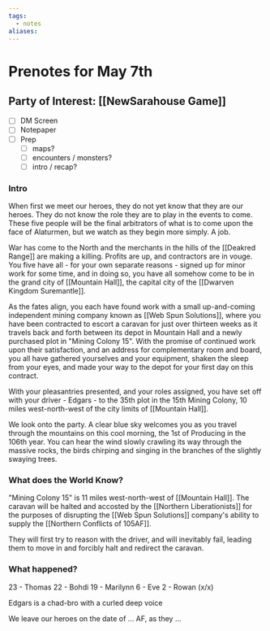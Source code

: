 ```yaml
---
tags:
  - notes
aliases:
---
```


# Prenotes for May 7th
## Party of Interest: [[NewSarahouse Game]]
- [ ] DM Screen
- [ ] Notepaper
- [ ] Prep
	- [ ] maps?
	- [ ] encounters / monsters?
	- [ ] intro / recap?

### Intro
When first we meet our heroes, they do not yet know that they are our heroes. They do not know the role they are to play in the events to come. These five people will be the final arbitrators of what is to come upon the face of Alaturmen, but we watch as they begin more simply. A job.

War has come to the North and the merchants in the hills of the [[Deakred Range]] are making a killing. Profits are up, and contractors are in vouge. You five have all - for your own separate reasons - signed up for minor work for some time, and in doing so, you have all somehow come to be in the grand city of [[Mountain Hall]], the capital city of the [[Dwarven Kingdom Suremantle]]. 

As the fates align, you each have found work with a small up-and-coming independent mining company known as [[Web Spun Solutions]], where you have been contracted to escort a caravan for just over thirteen weeks as it travels back and forth between its depot in Mountain Hall and a newly purchased plot in "Mining Colony 15". With the promise of continued work upon their satisfaction, and an address for complementary room and board, you all have gathered yourselves and your equipment, shaken the sleep from your eyes, and made your way to the depot for your first day on this contract.

With your pleasantries presented, and your roles assigned, you have set off with your driver - Edgars - to the 35th plot in the 15th Mining Colony, 10 miles west-north-west of the city limits of [[Mountain Hall]]. 

We look onto the party. A clear blue sky welcomes you as you travel through the mountains on this cool morning, the 1st of Producing in the 106th year. You can hear the wind slowly crawling its way through the massive rocks, the birds chirping and singing in the branches of the slightly swaying trees.

### What does the World Know?
"Mining Colony 15" is 11 miles west-north-west of [[Mountain Hall]].
The caravan will be halted and accosted by the [[Northern Liberationists]] for the purposes of disrupting the [[Web Spun Solutions]] company's ability to supply the [[Northern Conflicts of 105AF]].

They will first try to reason with the driver, and will inevitably fail, leading them to move in and forcibly halt and redirect the caravan.

### What happened?

23 - Thomas
22 - Bohdi
19 - Marilynn
6 - Eve
2 - Rowan (x/x)

Edgars is a chad-bro with a curled deep voice

We leave our heroes on the date of ... AF, as they ...